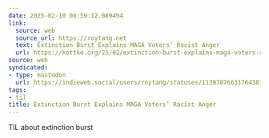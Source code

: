 ```yaml
---
date: 2025-02-10 08:59:12.089494
link:
  source: web
  source_url: https://roytang.net
  text: Extinction Burst Explains MAGA Voters’ Racist Anger
  url: https://kottke.org/25/02/extinction-burst-explains-maga-voters-racist-anger
source: web
syndicated:
- type: mastodon
  url: https://indieweb.social/users/roytang/statuses/113978766317643876
tags:
- til
title: Extinction Burst Explains MAGA Voters’ Racist Anger
---
```


TIL about extinction burst